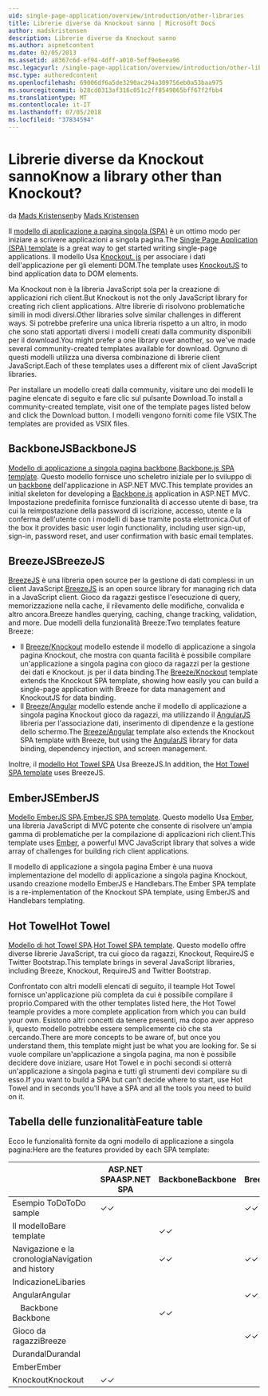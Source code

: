 ```yaml
---
uid: single-page-application/overview/introduction/other-libraries
title: Librerie diverse da Knockout sanno | Microsoft Docs
author: madskristensen
description: Librerie diverse da Knockout sanno
ms.author: aspnetcontent
ms.date: 02/05/2013
ms.assetid: a8367c6d-ef94-4dff-a010-5eff9e6eea96
msc.legacyurl: /single-page-application/overview/introduction/other-libraries
msc.type: authoredcontent
ms.openlocfilehash: 69006df6a5de3290ac294a309756eb0a53baa975
ms.sourcegitcommit: b28cd0313af316c051c2ff8549865bff67f2fbb4
ms.translationtype: MT
ms.contentlocale: it-IT
ms.lasthandoff: 07/05/2018
ms.locfileid: "37834594"
---
```

<a name="know-a-library-other-than-knockout"></a><span data-ttu-id="92dce-104">Librerie diverse da Knockout sanno</span><span class="sxs-lookup"><span data-stu-id="92dce-104">Know a library other than Knockout?</span></span>
====================
<span data-ttu-id="92dce-105">da [Mads Kristensen](https://github.com/madskristensen)</span><span class="sxs-lookup"><span data-stu-id="92dce-105">by [Mads Kristensen](https://github.com/madskristensen)</span></span>

<span data-ttu-id="92dce-106">Il [modello di applicazione a pagina singola (SPA)](knockoutjs-template.md) è un ottimo modo per iniziare a scrivere applicazioni a singola pagina.</span><span class="sxs-lookup"><span data-stu-id="92dce-106">The [Single Page Application (SPA) template](knockoutjs-template.md) is a great way to get started writing single-page applications.</span></span> <span data-ttu-id="92dce-107">Il modello Usa [Knockout. js](http://knockoutjs.com/) per associare i dati dell'applicazione per gli elementi DOM.</span><span class="sxs-lookup"><span data-stu-id="92dce-107">The template uses [KnockoutJS](http://knockoutjs.com/) to bind application data to DOM elements.</span></span>

<span data-ttu-id="92dce-108">Ma Knockout non è la libreria JavaScript sola per la creazione di applicazioni rich client.</span><span class="sxs-lookup"><span data-stu-id="92dce-108">But Knockout is not the only JavaScript library for creating rich client applications.</span></span> <span data-ttu-id="92dce-109">Altre librerie di risolvono problematiche simili in modi diversi.</span><span class="sxs-lookup"><span data-stu-id="92dce-109">Other libraries solve similar challenges in different ways.</span></span> <span data-ttu-id="92dce-110">Si potrebbe preferire una unica libreria rispetto a un altro, in modo che sono stati apportati diversi i modelli creati dalla community disponibili per il download.</span><span class="sxs-lookup"><span data-stu-id="92dce-110">You might prefer a one library over another, so we've made several community-created templates available for download.</span></span> <span data-ttu-id="92dce-111">Ognuno di questi modelli utilizza una diversa combinazione di librerie client JavaScript.</span><span class="sxs-lookup"><span data-stu-id="92dce-111">Each of these templates uses a different mix of client JavaScript libraries.</span></span>

<span data-ttu-id="92dce-112">Per installare un modello creati dalla community, visitare uno dei modelli le pagine elencate di seguito e fare clic sul pulsante Download.</span><span class="sxs-lookup"><span data-stu-id="92dce-112">To install a community-created template, visit one of the template pages listed below and click the Download button.</span></span> <span data-ttu-id="92dce-113">I modelli vengono forniti come file VSIX.</span><span class="sxs-lookup"><span data-stu-id="92dce-113">The templates are provided as VSIX files.</span></span>

## <a name="backbonejs"></a><span data-ttu-id="92dce-114">BackboneJS</span><span class="sxs-lookup"><span data-stu-id="92dce-114">BackboneJS</span></span>

<span data-ttu-id="92dce-115">[Modello di applicazione a singola pagina backbone](../templates/backbonejs-template.md).</span><span class="sxs-lookup"><span data-stu-id="92dce-115">[Backbone.js SPA template](../templates/backbonejs-template.md).</span></span> <span data-ttu-id="92dce-116">Questo modello fornisce uno scheletro iniziale per lo sviluppo di un [backbone](http://backbonejs.org/) dell'applicazione in ASP.NET MVC.</span><span class="sxs-lookup"><span data-stu-id="92dce-116">This template provides an initial skeleton for developing a [Backbone.js](http://backbonejs.org/) application in ASP.NET MVC.</span></span> <span data-ttu-id="92dce-117">Impostazione predefinita fornisce funzionalità di accesso utente di base, tra cui la reimpostazione della password di iscrizione, accesso, utente e la conferma dell'utente con i modelli di base tramite posta elettronica.</span><span class="sxs-lookup"><span data-stu-id="92dce-117">Out of the box it provides basic user login functionality, including user sign-up, sign-in, password reset, and user confirmation with basic email templates.</span></span>

## <a name="breezejs"></a><span data-ttu-id="92dce-118">BreezeJS</span><span class="sxs-lookup"><span data-stu-id="92dce-118">BreezeJS</span></span>

<span data-ttu-id="92dce-119">[BreezeJS](http://www.breezejs.com/?utm_source=ms-spa) è una libreria open source per la gestione di dati complessi in un client JavaScript.</span><span class="sxs-lookup"><span data-stu-id="92dce-119">[BreezeJS](http://www.breezejs.com/?utm_source=ms-spa) is an open source library for managing rich data in a JavaScript client.</span></span> <span data-ttu-id="92dce-120">Gioco da ragazzi gestisce l'esecuzione di query, memorizzazione nella cache, il rilevamento delle modifiche, convalida e altro ancora.</span><span class="sxs-lookup"><span data-stu-id="92dce-120">Breeze handles querying, caching, change tracking, validation, and more.</span></span> <span data-ttu-id="92dce-121">Due modelli della funzionalità Breeze:</span><span class="sxs-lookup"><span data-stu-id="92dce-121">Two templates feature Breeze:</span></span>

- <span data-ttu-id="92dce-122">Il [Breeze/Knockout](../templates/breezeknockout-template.md) modello estende il modello di applicazione a singola pagina Knockout, che mostra con quanta facilità è possibile compilare un'applicazione a singola pagina con gioco da ragazzi per la gestione dei dati e Knockout. js per il data binding.</span><span class="sxs-lookup"><span data-stu-id="92dce-122">The [Breeze/Knockout](../templates/breezeknockout-template.md) template extends the Knockout SPA template, showing how easily you can build a single-page application with Breeze for data management and KnockoutJS for data binding.</span></span>
- <span data-ttu-id="92dce-123">Il [Breeze/Angular](../templates/breezeangular-template.md) modello estende anche il modello di applicazione a singola pagina Knockout gioco da ragazzi, ma utilizzando il [AngularJS](http://angularjs.org) libreria per l'associazione dati, inserimento di dipendenze e la gestione dello schermo.</span><span class="sxs-lookup"><span data-stu-id="92dce-123">The [Breeze/Angular](../templates/breezeangular-template.md) template also extends the Knockout SPA template with Breeze, but using the [AngularJS](http://angularjs.org) library for data binding, dependency injection, and screen management.</span></span>

<span data-ttu-id="92dce-124">Inoltre, il [modello Hot Towel SPA](../templates/hottowel-template.md) Usa BreezeJS.</span><span class="sxs-lookup"><span data-stu-id="92dce-124">In addition, the [Hot Towel SPA template](../templates/hottowel-template.md) uses BreezeJS.</span></span>

## <a name="emberjs"></a><span data-ttu-id="92dce-125">EmberJS</span><span class="sxs-lookup"><span data-stu-id="92dce-125">EmberJS</span></span>

<span data-ttu-id="92dce-126">[Modello EmberJS SPA](../templates/emberjs-template.md).</span><span class="sxs-lookup"><span data-stu-id="92dce-126">[EmberJS SPA template](../templates/emberjs-template.md).</span></span> <span data-ttu-id="92dce-127">Questo modello Usa [Ember](http://emberjs.com/), una libreria JavaScript di MVC potente che consente di risolvere un'ampia gamma di problematiche per la compilazione di applicazioni rich client.</span><span class="sxs-lookup"><span data-stu-id="92dce-127">This template uses [Ember](http://emberjs.com/), a powerful MVC JavaScript library that solves a wide array of challenges for building rich client applications.</span></span>

<span data-ttu-id="92dce-128">Il modello di applicazione a singola pagina Ember è una nuova implementazione del modello di applicazione a singola pagina Knockout, usando creazione modello EmberJS e Handlebars.</span><span class="sxs-lookup"><span data-stu-id="92dce-128">The Ember SPA template is a re-implementation of the Knockout SPA template, using EmberJS and Handlebars templating.</span></span>

## <a name="hot-towel"></a><span data-ttu-id="92dce-129">Hot Towel</span><span class="sxs-lookup"><span data-stu-id="92dce-129">Hot Towel</span></span>

<span data-ttu-id="92dce-130">[Modello di hot Towel SPA](../templates/hottowel-template.md).</span><span class="sxs-lookup"><span data-stu-id="92dce-130">[Hot Towel SPA template](../templates/hottowel-template.md).</span></span> <span data-ttu-id="92dce-131">Questo modello offre diverse librerie JavaScript, tra cui gioco da ragazzi, Knockout, RequireJS e Twitter Bootstrap.</span><span class="sxs-lookup"><span data-stu-id="92dce-131">This template brings in several JavaScript libraries, including Breeze, Knockout, RequireJS and Twitter Bootstrap.</span></span>

<span data-ttu-id="92dce-132">Confrontato con altri modelli elencati di seguito, il teample Hot Towel fornisce un'applicazione più completa da cui è possibile compilare il proprio.</span><span class="sxs-lookup"><span data-stu-id="92dce-132">Compared with the other templates listed here, the Hot Towel teample provides a more complete application from which you can build your own.</span></span> <span data-ttu-id="92dce-133">Esistono altri concetti da tenere presenti, ma dopo aver appreso li, questo modello potrebbe essere semplicemente ciò che sta cercando.</span><span class="sxs-lookup"><span data-stu-id="92dce-133">There are more concepts to be aware of, but once you understand them, this template might just be what you are looking for.</span></span> <span data-ttu-id="92dce-134">Se si vuole compilare un'applicazione a singola pagina, ma non è possibile decidere dove iniziare, usare Hot Towel e in pochi secondi si otterrà un'applicazione a singola pagina e tutti gli strumenti devi compilare su di esso.</span><span class="sxs-lookup"><span data-stu-id="92dce-134">If you want to build a SPA but can't decide where to start, use Hot Towel and in seconds you'll have a SPA and all the tools you need to build on it.</span></span>

## <a name="feature-table"></a><span data-ttu-id="92dce-135">Tabella delle funzionalità</span><span class="sxs-lookup"><span data-stu-id="92dce-135">Feature table</span></span>

<span data-ttu-id="92dce-136">Ecco le funzionalità fornite da ogni modello di applicazione a singola pagina:</span><span class="sxs-lookup"><span data-stu-id="92dce-136">Here are the features provided by each SPA template:</span></span>


|                        | <span data-ttu-id="92dce-137">ASP.NET SPA</span><span class="sxs-lookup"><span data-stu-id="92dce-137">ASP.NET SPA</span></span> | <span data-ttu-id="92dce-138">Backbone</span><span class="sxs-lookup"><span data-stu-id="92dce-138">Backbone</span></span> | <span data-ttu-id="92dce-139">Breeze/Angular</span><span class="sxs-lookup"><span data-stu-id="92dce-139">Breeze/Angular</span></span> | <span data-ttu-id="92dce-140">Breeze/KO</span><span class="sxs-lookup"><span data-stu-id="92dce-140">Breeze/KO</span></span> |  <span data-ttu-id="92dce-141">Ember</span><span class="sxs-lookup"><span data-stu-id="92dce-141">Ember</span></span>   | <span data-ttu-id="92dce-142">Hot Towel</span><span class="sxs-lookup"><span data-stu-id="92dce-142">Hot Towel</span></span> |
|------------------------|-------------|----------|----------------|-----------|----------|-----------|
|      <span data-ttu-id="92dce-143">Esempio ToDo</span><span class="sxs-lookup"><span data-stu-id="92dce-143">ToDo sample</span></span>       |  <span data-ttu-id="92dce-144">&#10003;</span><span class="sxs-lookup"><span data-stu-id="92dce-144">&#10003;</span></span>   |          |    <span data-ttu-id="92dce-145">&#10003;</span><span class="sxs-lookup"><span data-stu-id="92dce-145">&#10003;</span></span>    | <span data-ttu-id="92dce-146">&#10003;</span><span class="sxs-lookup"><span data-stu-id="92dce-146">&#10003;</span></span>  | <span data-ttu-id="92dce-147">&#10003;</span><span class="sxs-lookup"><span data-stu-id="92dce-147">&#10003;</span></span> |           |
|     <span data-ttu-id="92dce-148">Il modello</span><span class="sxs-lookup"><span data-stu-id="92dce-148">Bare template</span></span>      |             | <span data-ttu-id="92dce-149">&#10003;</span><span class="sxs-lookup"><span data-stu-id="92dce-149">&#10003;</span></span> |                |           |          | <span data-ttu-id="92dce-150">&#10003;</span><span class="sxs-lookup"><span data-stu-id="92dce-150">&#10003;</span></span>  |
| <span data-ttu-id="92dce-151">Navigazione e la cronologia</span><span class="sxs-lookup"><span data-stu-id="92dce-151">Navigation and history</span></span> |             | <span data-ttu-id="92dce-152">&#10003;</span><span class="sxs-lookup"><span data-stu-id="92dce-152">&#10003;</span></span> |    <span data-ttu-id="92dce-153">&#10003;</span><span class="sxs-lookup"><span data-stu-id="92dce-153">&#10003;</span></span>    |           | <span data-ttu-id="92dce-154">&#10003;</span><span class="sxs-lookup"><span data-stu-id="92dce-154">&#10003;</span></span> | <span data-ttu-id="92dce-155">&#10003;</span><span class="sxs-lookup"><span data-stu-id="92dce-155">&#10003;</span></span>  |
|        <span data-ttu-id="92dce-156">Indicazione</span><span class="sxs-lookup"><span data-stu-id="92dce-156">Libaries</span></span>        |             |          |                |           |          |           |
|        <span data-ttu-id="92dce-157">Angular</span><span class="sxs-lookup"><span data-stu-id="92dce-157">Angular</span></span>         |             |          |    <span data-ttu-id="92dce-158">&#10003;</span><span class="sxs-lookup"><span data-stu-id="92dce-158">&#10003;</span></span>    |           |          |           |
|    <span data-ttu-id="92dce-159">&#8195;Backbone</span><span class="sxs-lookup"><span data-stu-id="92dce-159">&#8195;Backbone</span></span>     |             | <span data-ttu-id="92dce-160">&#10003;</span><span class="sxs-lookup"><span data-stu-id="92dce-160">&#10003;</span></span> |                |           |          |           |
|         <span data-ttu-id="92dce-161">Gioco da ragazzi</span><span class="sxs-lookup"><span data-stu-id="92dce-161">Breeze</span></span>         |             |          |    <span data-ttu-id="92dce-162">&#10003;</span><span class="sxs-lookup"><span data-stu-id="92dce-162">&#10003;</span></span>    | <span data-ttu-id="92dce-163">&#10003;</span><span class="sxs-lookup"><span data-stu-id="92dce-163">&#10003;</span></span>  |          | <span data-ttu-id="92dce-164">&#10003;</span><span class="sxs-lookup"><span data-stu-id="92dce-164">&#10003;</span></span>  |
|        <span data-ttu-id="92dce-165">Durandal</span><span class="sxs-lookup"><span data-stu-id="92dce-165">Durandal</span></span>        |             |          |                |           |          | <span data-ttu-id="92dce-166">&#10003;</span><span class="sxs-lookup"><span data-stu-id="92dce-166">&#10003;</span></span>  |
|         <span data-ttu-id="92dce-167">Ember</span><span class="sxs-lookup"><span data-stu-id="92dce-167">Ember</span></span>          |             |          |                |           | <span data-ttu-id="92dce-168">&#10003;</span><span class="sxs-lookup"><span data-stu-id="92dce-168">&#10003;</span></span> |           |
|        <span data-ttu-id="92dce-169">Knockout</span><span class="sxs-lookup"><span data-stu-id="92dce-169">Knockout</span></span>        |  <span data-ttu-id="92dce-170">&#10003;</span><span class="sxs-lookup"><span data-stu-id="92dce-170">&#10003;</span></span>   |          |                | <span data-ttu-id="92dce-171">&#10003;</span><span class="sxs-lookup"><span data-stu-id="92dce-171">&#10003;</span></span>  |          | <span data-ttu-id="92dce-172">&#10003;</span><span class="sxs-lookup"><span data-stu-id="92dce-172">&#10003;</span></span>  |

